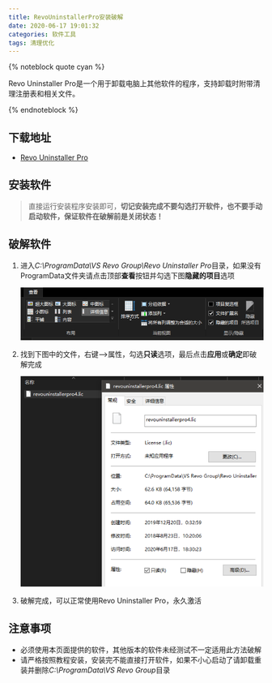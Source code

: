 ```yaml
---
title: RevoUninstallerPro安装破解
date: 2020-06-17 19:01:32
categories: 软件工具
tags: 清理优化
---
```


{% noteblock quote cyan %}

Revo Uninstaller Pro是一个用于卸载电脑上其他软件的程序，支持卸载时附带清理注册表和相关文件。

{% endnoteblock %}

<!-- more -->

## 下载地址

- [Revo Uninstaller Pro](https://acgfate-dl.oss-cn-shanghai.aliyuncs.com/win-software/RevoUninProSetup.exe)

## 安装软件

> 直接运行安装程序安装即可，**切记安装完成不要勾选打开软件，也不要手动启动软件，保证软件在破解前是关闭状态！**

## 破解软件

1. 进入*C:\ProgramData\VS Revo Group\Revo Uninstaller Pro*目录，如果没有ProgramData文件夹请点击顶部**查看**按钮并勾选下图**隐藏的项目**选项

	![](RevoUninstallerPro%E5%AE%89%E8%A3%85%E7%A0%B4%E8%A7%A3/image-20200617191142607.png)

	

2. 找到下图中的文件，右键-->属性，勾选**只读**选项，最后点击**应用**或**确定**即破解完成

	![](RevoUninstallerPro%E5%AE%89%E8%A3%85%E7%A0%B4%E8%A7%A3/image-20200617191313815.png)

3. 破解完成，可以正常使用Revo Uninstaller Pro，永久激活

## 注意事项

- 必须使用本页面提供的软件，其他版本的软件未经测试不一定适用此方法破解
- 请严格按照教程安装，安装完不能直接打开软件，如果不小心启动了请卸载重装并删除*C:\ProgramData\VS Revo Group*目录